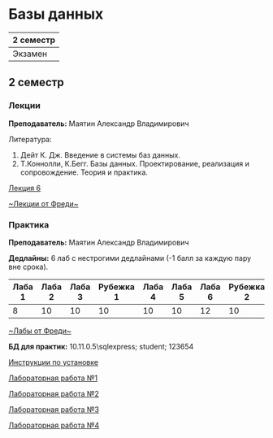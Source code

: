# Базы данных

|2 семестр|
|---|
|Экзамен|

## 2 семестр
### Лекции

**Преподаватель:** Маятин Александр Владимирович

Литература:
1. Дейт К. Дж. Введение в системы баз данных.
2. Т.Коннолли, К.Бегг. Базы данных. Проектирование, реализация и сопровождение. Теория и практика.

[Лекция 6](https://www.youtube.com/watch?v=ttUsBJRwiC4)

[~Лекции от Фреди~](https://github.com/InRedikaWB/is-arch-lect/blob/master/1-sem/database%2016-17/Базы%20данных%20Лекции.md)

### Практика

**Преподаватель:** Маятин Александр Владимирович

**Дедлайны:** 6 лаб с нестрогими дедлайнами (-1 балл за каждую пару вне срока).

|Лаба 1|Лаба 2|Лаба 3| Рубежка 1| Лаба 4|Лаба 5|Лаба 6| Рубежка 2| Э |
|---|---|---|---|---|---|---|---|---|
|8|10|10|10|10|10|12|10|20|



[~Лабы от Фреди~](https://github.com/InRedikaWB/is-arch-lect/blob/master/1-sem/database%2016-17/Labs.md)


**БД для практик:** 10.11.0.5\sqlexpress; student; 123654

[Инструкции по установке](../Files/DB/DBGuidelines.docx)

[Лабораторная работа №1](../Files/DB/DBLab1.pdf)

[Лабораторная работа №2](../Files/DB/DBLab2.pdf)

[Лабораторная работа №3](../Files/DB/DBLab3.pdf)

[Лабораторная работа №4](../Files/DB/DBLab4.pdf)
